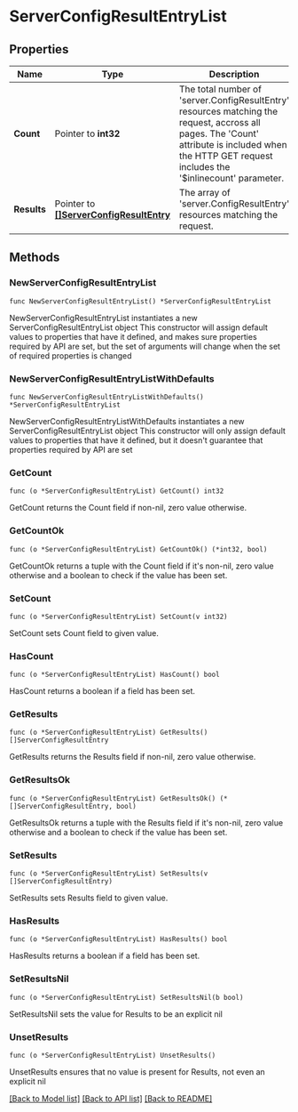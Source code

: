 # ServerConfigResultEntryList

## Properties

Name | Type | Description | Notes
------------ | ------------- | ------------- | -------------
**Count** | Pointer to **int32** | The total number of &#39;server.ConfigResultEntry&#39; resources matching the request, accross all pages. The &#39;Count&#39; attribute is included when the HTTP GET request includes the &#39;$inlinecount&#39; parameter. | [optional] 
**Results** | Pointer to [**[]ServerConfigResultEntry**](ServerConfigResultEntry.md) | The array of &#39;server.ConfigResultEntry&#39; resources matching the request. | [optional] 

## Methods

### NewServerConfigResultEntryList

`func NewServerConfigResultEntryList() *ServerConfigResultEntryList`

NewServerConfigResultEntryList instantiates a new ServerConfigResultEntryList object
This constructor will assign default values to properties that have it defined,
and makes sure properties required by API are set, but the set of arguments
will change when the set of required properties is changed

### NewServerConfigResultEntryListWithDefaults

`func NewServerConfigResultEntryListWithDefaults() *ServerConfigResultEntryList`

NewServerConfigResultEntryListWithDefaults instantiates a new ServerConfigResultEntryList object
This constructor will only assign default values to properties that have it defined,
but it doesn't guarantee that properties required by API are set

### GetCount

`func (o *ServerConfigResultEntryList) GetCount() int32`

GetCount returns the Count field if non-nil, zero value otherwise.

### GetCountOk

`func (o *ServerConfigResultEntryList) GetCountOk() (*int32, bool)`

GetCountOk returns a tuple with the Count field if it's non-nil, zero value otherwise
and a boolean to check if the value has been set.

### SetCount

`func (o *ServerConfigResultEntryList) SetCount(v int32)`

SetCount sets Count field to given value.

### HasCount

`func (o *ServerConfigResultEntryList) HasCount() bool`

HasCount returns a boolean if a field has been set.

### GetResults

`func (o *ServerConfigResultEntryList) GetResults() []ServerConfigResultEntry`

GetResults returns the Results field if non-nil, zero value otherwise.

### GetResultsOk

`func (o *ServerConfigResultEntryList) GetResultsOk() (*[]ServerConfigResultEntry, bool)`

GetResultsOk returns a tuple with the Results field if it's non-nil, zero value otherwise
and a boolean to check if the value has been set.

### SetResults

`func (o *ServerConfigResultEntryList) SetResults(v []ServerConfigResultEntry)`

SetResults sets Results field to given value.

### HasResults

`func (o *ServerConfigResultEntryList) HasResults() bool`

HasResults returns a boolean if a field has been set.

### SetResultsNil

`func (o *ServerConfigResultEntryList) SetResultsNil(b bool)`

 SetResultsNil sets the value for Results to be an explicit nil

### UnsetResults
`func (o *ServerConfigResultEntryList) UnsetResults()`

UnsetResults ensures that no value is present for Results, not even an explicit nil

[[Back to Model list]](../README.md#documentation-for-models) [[Back to API list]](../README.md#documentation-for-api-endpoints) [[Back to README]](../README.md)


